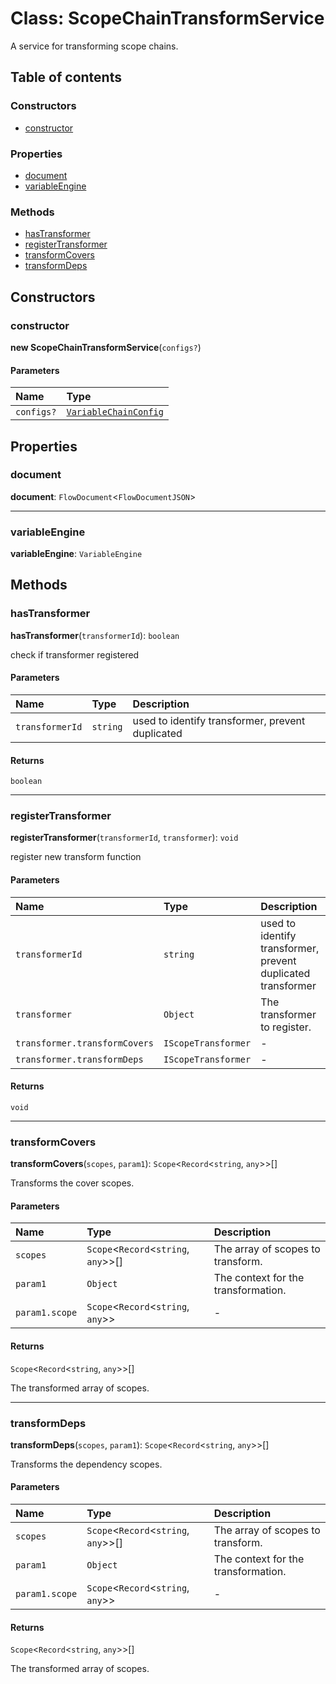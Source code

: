 # Class: ScopeChainTransformService

A service for transforming scope chains.

## Table of contents

### Constructors

* [constructor](/en/auto-docs/variable-layout/classes/ScopeChainTransformService.md#constructor)

### Properties

* [document](/en/auto-docs/variable-layout/classes/ScopeChainTransformService.md#document)
* [variableEngine](/en/auto-docs/variable-layout/classes/ScopeChainTransformService.md#variableengine)

### Methods

* [hasTransformer](/en/auto-docs/variable-layout/classes/ScopeChainTransformService.md#hastransformer)
* [registerTransformer](/en/auto-docs/variable-layout/classes/ScopeChainTransformService.md#registertransformer)
* [transformCovers](/en/auto-docs/variable-layout/classes/ScopeChainTransformService.md#transformcovers)
* [transformDeps](/en/auto-docs/variable-layout/classes/ScopeChainTransformService.md#transformdeps)

## Constructors

### constructor

**new ScopeChainTransformService**(`configs?`)

#### Parameters

| Name | Type |
| :------ | :------ |
| `configs?` | [`VariableChainConfig`](/en/auto-docs/variable-layout/variables/VariableChainConfig-1.md) |

## Properties

### document

**document**: `FlowDocument`<`FlowDocumentJSON`>

***

### variableEngine

**variableEngine**: `VariableEngine`

## Methods

### hasTransformer

**hasTransformer**(`transformerId`): `boolean`

check if transformer registered

#### Parameters

| Name | Type | Description |
| :------ | :------ | :------ |
| `transformerId` | `string` | used to identify transformer, prevent duplicated |

#### Returns

`boolean`

***

### registerTransformer

**registerTransformer**(`transformerId`, `transformer`): `void`

register new transform function

#### Parameters

| Name | Type | Description |
| :------ | :------ | :------ |
| `transformerId` | `string` | used to identify transformer, prevent duplicated transformer |
| `transformer` | `Object` | The transformer to register. |
| `transformer.transformCovers` | `IScopeTransformer` | - |
| `transformer.transformDeps` | `IScopeTransformer` | - |

#### Returns

`void`

***

### transformCovers

**transformCovers**(`scopes`, `param1`): `Scope`<`Record`<`string`, `any`>>\[]

Transforms the cover scopes.

#### Parameters

| Name | Type | Description |
| :------ | :------ | :------ |
| `scopes` | `Scope`<`Record`<`string`, `any`>>\[] | The array of scopes to transform. |
| `param1` | `Object` | The context for the transformation. |
| `param1.scope` | `Scope`<`Record`<`string`, `any`>> | - |

#### Returns

`Scope`<`Record`<`string`, `any`>>\[]

The transformed array of scopes.

***

### transformDeps

**transformDeps**(`scopes`, `param1`): `Scope`<`Record`<`string`, `any`>>\[]

Transforms the dependency scopes.

#### Parameters

| Name | Type | Description |
| :------ | :------ | :------ |
| `scopes` | `Scope`<`Record`<`string`, `any`>>\[] | The array of scopes to transform. |
| `param1` | `Object` | The context for the transformation. |
| `param1.scope` | `Scope`<`Record`<`string`, `any`>> | - |

#### Returns

`Scope`<`Record`<`string`, `any`>>\[]

The transformed array of scopes.
